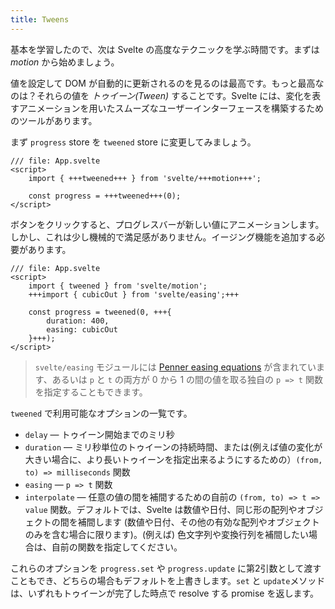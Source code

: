 ```yaml
---
title: Tweens
---
```


基本を学習したので、次は Svelte の高度なテクニックを学ぶ時間です。まずは  _motion_ から始めましょう。

値を設定して DOM が自動的に更新されるのを見るのは最高です。もっと最高なのは？それらの値を *トゥイーン(Tween)* することです。Svelte には、変化を表すアニメーションを用いたスムーズなユーザーインターフェースを構築するためのツールがあります。

まず `progress` store を `tweened` store に変更してみましょう。

```svelte
/// file: App.svelte
<script>
	import { +++tweened+++ } from 'svelte/+++motion+++';

	const progress = +++tweened+++(0);
</script>
```

ボタンをクリックすると、プログレスバーが新しい値にアニメーションします。しかし、これは少し機械的で満足感がありません。イージング機能を追加する必要があります。

```svelte
/// file: App.svelte
<script>
	import { tweened } from 'svelte/motion';
	+++import { cubicOut } from 'svelte/easing';+++

	const progress = tweened(0, +++{
		duration: 400,
		easing: cubicOut
	}+++);
</script>
```

> `svelte/easing` モジュールには [Penner easing equations](https://web.archive.org/web/20190805215728/http://robertpenner.com/easing/) が含まれています、あるいは `p` と `t` の両方が 0 から 1 の間の値を取る独自の `p => t` 関数を指定することもできます。

`tweened` で利用可能なオプションの一覧です。

* `delay` — トゥイーン開始までのミリ秒
* `duration` — ミリ秒単位のトゥイーンの持続時間、または(例えば値の変化が大きい場合に、より長いトゥイーンを指定出来るようにするための）`(from, to) => milliseconds` 関数
* `easing` — `p => t` 関数
* `interpolate` — 任意の値の間を補間するための自前の `(from, to) => t => value` 関数。デフォルトでは、Svelte は数値や日付、同じ形の配列やオブジェクトの間を補間します (数値や日付、その他の有効な配列やオブジェクトのみを含む場合に限ります)。(例えば) 色文字列や変換行列を補間したい場合は、自前の関数を指定してください。

これらのオプションを `progress.set` や `progress.update` に第2引数として渡すこともでき、どちらの場合もデフォルトを上書きします。`set` と `update`メソッドは、いずれもトゥイーンが完了した時点で resolve する promise を返します。
